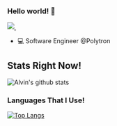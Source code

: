 ### Hello world! 👋

<p>
  <a href="https://www.linkedin.com/in/alvin-tanoto-662537152/?originalSubdomain=id" target='_blank'>
    <img src="https://img.shields.io/badge/linkedin-%230077B5.svg?&style=for-the-badge&logo=linkedin&logoColor=white"/>
  </a>&nbsp;&nbsp;
</p>

- 💻 Software Engineer @Polytron

## Stats Right Now!

![Alvin's github stats](https://github-readme-stats.adryinkcartridge.vercel.app//api?username=alvintanoto&count_private=true&show_icons=true&theme=cobalt)

### Languages That I Use!

[![Top Langs](https://github-readme-stats.adryinkcartridge.vercel.app/api/top-langs/?username=alvintanoto&layout=compact)](https://github.com/alvintanoto)

